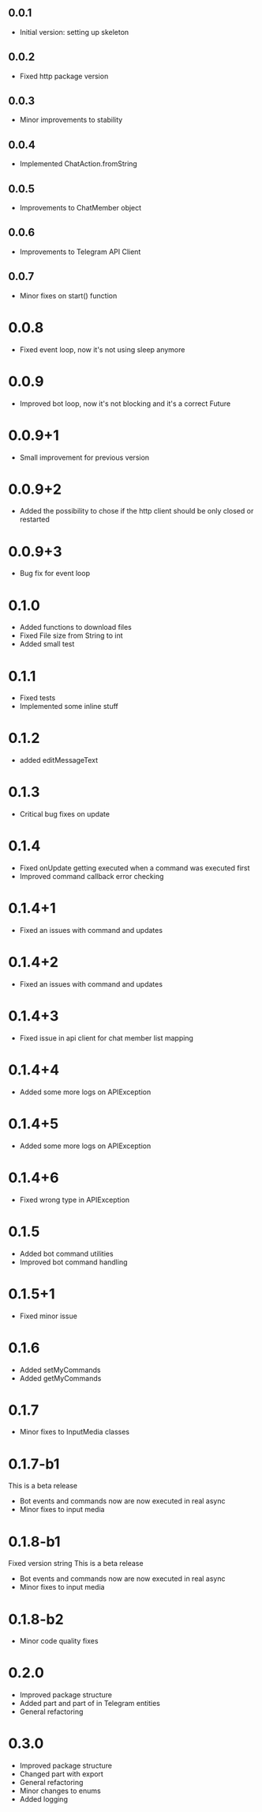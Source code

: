 ## 0.0.1

- Initial version: setting up skeleton

## 0.0.2

- Fixed http package version

## 0.0.3

- Minor improvements to stability

## 0.0.4

- Implemented ChatAction.fromString

## 0.0.5

- Improvements to ChatMember object

## 0.0.6

- Improvements to Telegram API Client

## 0.0.7

- Minor fixes on start() function

# 0.0.8

- Fixed event loop, now it's not using sleep anymore

# 0.0.9

- Improved bot loop, now it's not blocking and it's a correct Future

# 0.0.9+1

- Small improvement for previous version

# 0.0.9+2

- Added the possibility to chose if the http client should be only closed or restarted

# 0.0.9+3

- Bug fix for event loop

# 0.1.0

- Added functions to download files
- Fixed File size from String to int
- Added small test

# 0.1.1

- Fixed tests
- Implemented some inline stuff

# 0.1.2

- added editMessageText

# 0.1.3

- Critical bug fixes on update

# 0.1.4

- Fixed onUpdate getting executed when a command was executed first
- Improved command callback error checking

# 0.1.4+1

- Fixed an issues with command and updates

# 0.1.4+2

- Fixed an issues with command and updates

# 0.1.4+3

- Fixed issue in api client for chat member list mapping

# 0.1.4+4

- Added some more logs on APIException

# 0.1.4+5

- Added some more logs on APIException

# 0.1.4+6

- Fixed wrong type in APIException

# 0.1.5

- Added bot command utilities
- Improved bot command handling

# 0.1.5+1

- Fixed minor issue

# 0.1.6

- Added setMyCommands
- Added getMyCommands

# 0.1.7

- Minor fixes to InputMedia classes

# 0.1.7-b1

This is a beta release
- Bot events and commands now are now executed in real async
- Minor fixes to input media

# 0.1.8-b1

Fixed version string
This is a beta release
- Bot events and commands now are now executed in real async
- Minor fixes to input media

# 0.1.8-b2

- Minor code quality fixes 

# 0.2.0

- Improved package structure
- Added part and part of in Telegram entities
- General refactoring

# 0.3.0

- Improved package structure
- Changed part with export
- General refactoring
- Minor changes to enums
- Added logging
